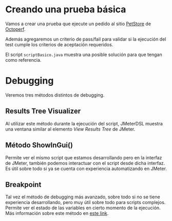 # Creando una prueba básica

Vamos a crear una prueba que ejecute un pedido al sitio [PetStore](https://petstore.octoperf.com/) de [Octoperf](https://octoperf.com/).

Además agregaremos un criterio de pass/fail para validar si la ejecución del test cumple los criterios de aceptación requeridos.

El script `scriptBasico.java` muestra una posible solución para que tengan como referencia.

# Debugging

Veremos tres métodos distintos de debugging.

## Results Tree Visualizer

Al utilizar este método durante la ejecución del script, JMeterDSL muestra una ventana similar al elemento *View Results Tree* de JMeter.

## Método ShowInGui()

Permite ver el mismo script que estamos desarrollando pero en la interfaz de JMeter, también podemos interactuar con el script desde dicha interfaz. Es útil sobre todo si ya se cuenta con experiencia automatizando en JMeter.

## Breakpoint

Tal vez el método de debugging más avanzado, sobre todo si no se tiene experiencia desarrollando, pero muy útil sobre todo para scripts complejos. Permite ver el estado de las variables en cierto momento de la ejecución.
Más información sobre este método en [este link](https://abstracta.github.io/jmeter-java-dsl/guide/#debug-jmeter-code).